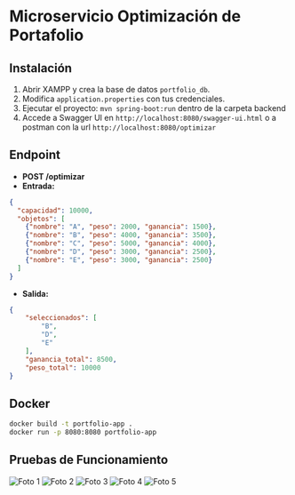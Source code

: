# Microservicio Optimización de Portafolio

## Instalación
1. Abrir XAMPP y crea la base de datos `portfolio_db`.
2. Modifica `application.properties` con tus credenciales.
3. Ejecutar el proyecto: `mvn spring-boot:run` dentro de la carpeta backend 
5. Accede a Swagger UI en `http://localhost:8080/swagger-ui.html` o a postman con la url `http://localhost:8080/optimizar`


## Endpoint
- **POST /optimizar**
- **Entrada:**
```json
{
  "capacidad": 10000,
  "objetos": [
    {"nombre": "A", "peso": 2000, "ganancia": 1500},
    {"nombre": "B", "peso": 4000, "ganancia": 3500},
    {"nombre": "C", "peso": 5000, "ganancia": 4000},
    {"nombre": "D", "peso": 3000, "ganancia": 2500},
    {"nombre": "E", "peso": 3000, "ganancia": 2500}
  ]
}
```
- **Salida:**
```json
{
    "seleccionados": [
        "B",
        "D",
        "E"
    ],
    "ganancia_total": 8500,
    "peso_total": 10000
}
```

## Docker
```sh
docker build -t portfolio-app .
docker run -p 8080:8080 portfolio-app
```
## Pruebas de Funcionamiento
![Foto 1](https://blogger.googleusercontent.com/img/a/AVvXsEiSi46frHPTutedn_Z-5qZFtRB1BnFtf9-FIiWnrWFyEOPdVLh8cW9NaoO79J8LEHEuHw3Qn8j2CCdJu9XqDjmy2cqBgCrZRrC7T8fuPFB0nvLGObX9UV4o2_LFqmAjCHFLZ-UYKIie7Q15guxpGRfXw_Hypam1U-FQQLFQUu25Tnsv-VIAdgc4-Rd9WXU)
![Foto 2](https://blogger.googleusercontent.com/img/a/AVvXsEgqnzV1aJvxZXNVbOJJKOrbf1cS3-FgB6xw4hkA_5nL5fQ8QPPYwSkv4ZI1g9soVAdMTdfWs_jYwTdiU8kCt5J1ckmNLSJho7y9K1Ed1pTJadn3--i3uefBqiANgdN4G9k0LjicUX-93_FEhjj9cqJ6B0oXGOisJta2Cromi0TnTjJ51AlbvEGKleIBFqc)
![Foto 3](https://blogger.googleusercontent.com/img/a/AVvXsEgta7KTyJcmjSkJou94eKTHDqpDprTmaYWFb729esvwXf3ZyuSKUWUvZIL57dNgfHihapy-E8TFunuldYcqUyUemmOq4xmkng00O6nVNpi9V8HU01A6ndyJo3x8H1JjtD5Go4QBzsM-EpNI37YXkxL32-gr_quDTiRHRpHsJFlmjGJ5UCW0fQkPDCfMYwM)
![Foto 4](https://blogger.googleusercontent.com/img/a/AVvXsEjWwh2hDuvr6idKCaklLFloE3VLB5T5KG_LAjP9ZURkv_oafuQGo_xJULjufPvhD-TvCEg_-q86XgZ69fknA43VWaj5VYoGZbthdQf5NuzKdjQ_sJogl6Z2rwOFJp9Huy_PNySX1uIDs9oyhZXSXesfQJKvBYpj8FsQ3HEfsi5lRNKTiF643R_zYUnXqNk)
![Foto 5](https://blogger.googleusercontent.com/img/a/AVvXsEgv3wFGOQxdD9vR3YEQL4MpjYDXAZ0Exa8uTKMu6rXbfm2yny06lB7zWppI2Cq0udXvGV6kcdkySNU21qNhpejcBfsGbGHjVsL4D-cumHfgBPRIOvLdJc4LppAMKef5itFksy5Ecw5F6OMsVnIT_lovatF-GK-eBa0Jz8tg5vA5VSPw3pADn5B0KVVz65Q)
